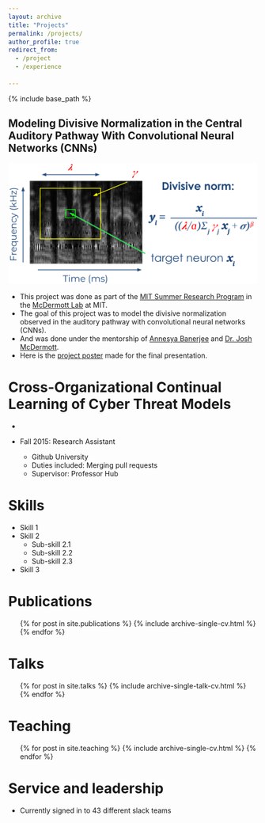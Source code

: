 ```yaml
---
layout: archive
title: "Projects"
permalink: /projects/
author_profile: true
redirect_from:
  - /project
  - /experience
  
---
```


{% include base_path %}

Modeling Divisive Normalization in the Central Auditory Pathway With Convolutional Neural Networks (CNNs)
-----
![divisive_norm](/images/divisive-norm.png)
* This project was done as part of the [MIT Summer Research Program](https://bcs.mit.edu/msrp) in the [McDermott Lab](https://mcdermottlab.mit.edu/) at MIT.
* The goal of this project was to model the divisive normalization observed in the auditory pathway with convolutional neural networks (CNNs).
* And was done under the mentorship of [Annesya Banerjee](https://www.linkedin.com/in/annesya-banerjee-313365167) and [Dr. Josh McDermott](http://web.mit.edu/jhm/www/).
* Here is the [project poster](https://docs.google.com/presentation/d/1w0o61bmTnVsHmH37HHYQlGZ9oKInxQfK/edit#slide=id.p1) made for the final presentation.

Cross-Organizational Continual Learning of Cyber Threat Models
======
* 

* Fall 2015: Research Assistant
  * Github University
  * Duties included: Merging pull requests
  * Supervisor: Professor Hub
  
Skills
======
* Skill 1
* Skill 2
  * Sub-skill 2.1
  * Sub-skill 2.2
  * Sub-skill 2.3
* Skill 3

Publications
======
  <ul>{% for post in site.publications %}
    {% include archive-single-cv.html %}
  {% endfor %}</ul>
  
Talks
======
  <ul>{% for post in site.talks %}
    {% include archive-single-talk-cv.html %}
  {% endfor %}</ul>
  
Teaching
======
  <ul>{% for post in site.teaching %}
    {% include archive-single-cv.html %}
  {% endfor %}</ul>
  
Service and leadership
======
* Currently signed in to 43 different slack teams
